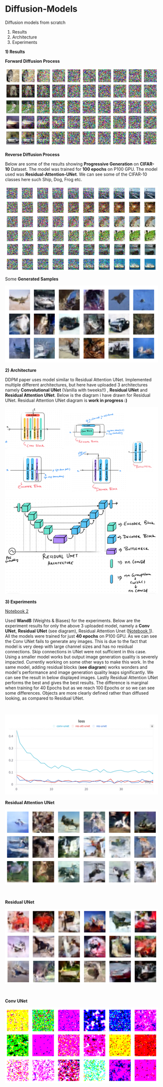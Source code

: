 # Diffusion-Models
Diffusion models from scratch
1) Results
2) Architecture
3) Experiments

**1) Results**

 **Forward Diffusion Process**

![image](https://github.com/Shiva18A/Diffusion-Models/blob/main/imgs/forward_process.jpg?raw=true "results")

 **Reverse Diffusion Process**

Below are some of the results showing **Progressive Generation** on **CIFAR-10** Dataset. The model was trained for **100 epochs** on P100 GPU. The model used was **Residual-Attention-UNet**. We can see some of the CIFAR-10 classes here such Ship, Dog, Frog etc.

![image](https://github.com/Shiva18A/Diffusion-Models/blob/main/imgs/reverse_process.jpg?raw=true "results")

Some **Generated Samples**

![image](https://github.com/Shiva18A/Diffusion-Models/blob/main/imgs/sampled_images.png?raw=true "results")


**2) Architecture**

 DDPM paper uses model similar to Residual Attention UNet. Implemented multiple different architectures, but here have uploaded 3 architectures namely **Convolutional 
 UNet** (Vanilla with tweeks!!) , **Residual UNet** and **Residual Attention UNet**. Below is the diagram i have drawn for Residual UNet. Residual Attention UNet diagram is **work in progress :)**

 ![image](https://github.com/Shiva18A/Diffusion-Models/blob/main/imgs/resunet_components.jpg?raw=true "architecture")
 ![image](https://github.com/Shiva18A/Diffusion-Models/blob/main/imgs/resunet.png?raw=true "architecture")


 **3) Experiments**
 
  [Notebook 2](diffusion_experiments_wandb.ipynb/)
 
 Used **WandB** (Weights & Biases) for the experiments. Below are the experiment results for only the above 3 uploaded model, namely a **Conv UNet**, **Residual UNet** (see 
 diagram), Residual Attention Unet ([Notebook 1](DDPM_diffusion_model_scratch.ipynb/)). All the models were trained for just **40 epochs** on P100 GPU. As we can see the 
 Conv UNet fails to generate any images. This is due to the fact that model is very deep with large channel sizes and has no residual connections. Skip connections in UNet 
 were not sufficient in this case. Using a smaller model works but output image generation quality is severely impacted. Currently working on some other ways to make this 
 work. In the same model, adding residual blocks (**see diagram**) works wonders and model's performance and image generation quality leaps significantly. We can see the 
 result in below displayed images. Lastly Residual Attention UNet performs the best and gives the best results. The difference is marginal when training for 40 Epochs but as 
 we reach 100 Epochs or so we can see some differences. Objects are more clearly defined rather than diffused looking, as compared to Residual UNet.

 <br>
 
![image](https://github.com/Shiva18A/Diffusion-Models/blob/main/imgs/W%26B%20Chart%203_11_2024%2C%206_47_18%20PM.png?raw=true "results")

 **Residual Attention UNet** 
 
 ![image](https://github.com/Shiva18A/Diffusion-Models/blob/main/imgs/res_att_unet_40.png?raw=true "results")

 <br>
 
 **Residual UNet**
 
 ![image](https://github.com/Shiva18A/Diffusion-Models/blob/main/imgs/res_unet_40.png?raw=true "results")

 <br>
 
 **Conv UNet**
 
 ![image](https://github.com/Shiva18A/Diffusion-Models/blob/main/imgs/conv_unet_40.png?raw=true "results")
